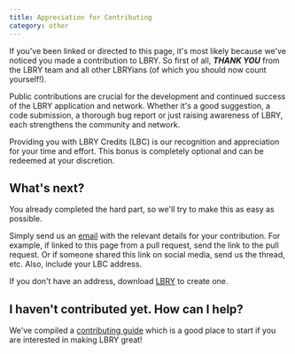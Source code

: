 ```yaml
---
title: Appreciation for Contributing
category: other
---
```


If you've been linked or directed to this page, it's most likely because we've noticed you made a contribution to LBRY. So first of all, ***THANK YOU*** from the LBRY team and all other LBRYians (of which you should now count yourself!). 

Public contributions are crucial for the development and continued success of the LBRY application and network. Whether it's a good suggestion, a code submission, a thorough bug report or just raising awareness of LBRY, each strengthens the community and network.

Providing you with LBRY Credits (LBC) is our recognition and appreciation for your time and effort. This bonus is completely optional and can be redeemed at your discretion. 

## What's next?

You already completed the hard part, so we'll try to make this as easy as possible.

Simply send us an [email](mailto:hello@lbry.io) with the relevant details for your contribution. For example, if linked to this page from a pull request, send the link to the pull request. Or if someone shared this link on social media, send us the thread, etc.  Also, include your LBC address.

If you don't have an address, download [LBRY](https://lbry.io/get) to create one. 

## I haven't contributed yet. How can I help?

We've compiled a [contributing guide](https://lbry.tech/contribute) which is a good place to start if you are interested in making LBRY great! 
